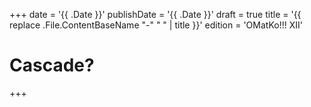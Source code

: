 +++
date = '{{ .Date }}'
publishDate = '{{ .Date }}'
draft = true
title = '{{ replace .File.ContentBaseName "-" " " | title }}'
edition = 'OMatKo!!! XII'
# Cascade?
+++
